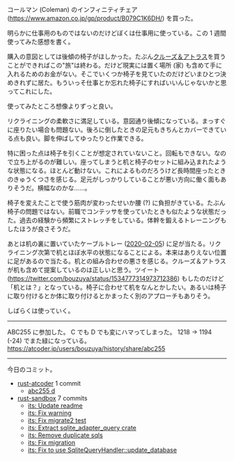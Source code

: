 コールマン (Coleman) のインフィニティチェア (<https://www.amazon.co.jp/gp/product/B079C1K6DH/>) を買った。

明らかに仕事用のものではないのだけどぼくは仕事用に使っている。この 1 週間使ってみた感想を書く。

購入の意図としては後傾の椅子がほしかった。たぶん[クルーズ＆アトラス](https://product.okamura.co.jp/ext/DispCate.do?volumeName=00001&lv0=%E3%83%87%E3%82%B9%E3%82%AF%EF%BC%8F%E3%83%86%E3%83%BC%E3%83%96%E3%83%AB&lv1=%E5%8D%98%E4%BD%93%E3%83%87%E3%82%B9%E3%82%AF&lv2=%E5%8D%98%E4%BD%93%E3%83%87%E3%82%B9%E3%82%AF&lv3=%E3%82%AF%E3%83%AB%E3%83%BC%E3%82%BA%20%EF%BC%86%20%E3%82%A2%E3%83%88%E3%83%A9%E3%82%B9)を買うことができればこの"旅"は終わる。だけど現実には置く場所 (家) も含めて手に入れるためのお金がない。そこでいくつか椅子を見ていたのだけどいまひとつ決めきれずに居た。もういっそ仕事とか忘れた椅子にすればいいんじゃないかと思ってこれにした。

使ってみたところ想像よりずっと良い。

リクライニングの柔軟さに満足している。意図通り後傾になっている。まっすぐに座りたい場合も問題ない。後ろに倒したときの足元もきちんとカバーできている点も良い。脚を伸ばしてゆったりと作業できる。

特に困った点は椅子を引くことが想定されていないこと。回転もできない。なので立ち上がるのが難しい。座ってしまうと机と椅子のセットに組み込まれたような状態になる。ほとんど動けない。これによるものだろうけど長時間座ったときのきゅうくつさを感じる。足元がしっかりしていることが悪い方向に働く面もありそうだ。横幅なのかな……。

椅子を変えたことで使う筋肉が変わったせいか腰 (?) に負担がきている。たぶん椅子の問題ではない。前職でコンテッサを使っていたときも似たような状態だった。過去の経験から頻繁にストレッチをしている。体幹を鍛えるトレーニングもしたほうが良さそうだ。

あとは机の裏に置いていたケーブルトレー ([2020-02-05]) に足が当たる。リクライニング次第で机とほぼ水平の状態になることによる。本来はありえない位置に足があるので当たる。机との組み合わせの悪さを感じる。クルーズ＆アトラスが机も含めて提案しているのは正しいと思う。ツイート (<https://twitter.com/bouzuya/status/1534777314973712386>) もしたのだけど「机とは？」となっている。椅子に合わせて机をなんとかしたい。あるいは椅子に取り付けるとか体に取り付けるとかまったく別のアプローチもありそう。

しばらくは使っていく。

---

ABC255 に参加した。 C でも D でも変にハマってしまった。 1218 → 1194 (-24) でまた緑になっている。 <https://atcoder.jp/users/bouzuya/history/share/abc255>

---

今日のコミット。

- [rust-atcoder](https://github.com/bouzuya/rust-atcoder) 1 commit
  - [abc255 d](https://github.com/bouzuya/rust-atcoder/commit/cc9f3b4f91d92b9c4390a860e784f8e844de2dea)
- [rust-sandbox](https://github.com/bouzuya/rust-sandbox) 7 commits
  - [its: Update readme](https://github.com/bouzuya/rust-sandbox/commit/b60b3bf2cf7b48a0c47ed6ac9cdd0b12a75ed980)
  - [its: Fix warning](https://github.com/bouzuya/rust-sandbox/commit/5f2f17053c154f58fe3b9691b83b189b30a28ad3)
  - [its: Fix migrate2 test](https://github.com/bouzuya/rust-sandbox/commit/efeb1f4ed56c9c5df6ad46c122a1416ee12368ad)
  - [its: Extract sqlite_adapter_query crate](https://github.com/bouzuya/rust-sandbox/commit/47dff6518aa87a0f835ade85bbc186afc81cecfc)
  - [its: Remove duplicate sqls](https://github.com/bouzuya/rust-sandbox/commit/c412ad42317f13ae06d032feb4e0341da2a671a9)
  - [its: Fix migration](https://github.com/bouzuya/rust-sandbox/commit/0ffc2a00f72c0a738b87f5beeae9940c2bdeb46a)
  - [its: Fix to use SqliteQueryHandler::update_database](https://github.com/bouzuya/rust-sandbox/commit/2ffec1d775a2daee7c21768c498ad570c4e8cb11)

[2020-02-05]: https://blog.bouzuya.net/2020/02/05/

